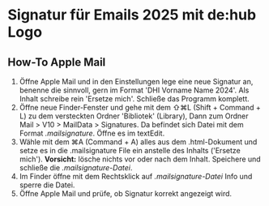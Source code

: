 # Signatur für Emails 2025 mit de:hub Logo

## How-To Apple Mail

   1. Öffne Apple Mail und in den Einstellungen lege eine neue Signatur an, benenne die sinnvoll, gern im Format 'DHI Vorname Name 2024'. Als Inhalt schreibe rein 'Ersetze mich'. Schließe das Programm komplett. 
   2. Öffne neue Finder-Fenster und  gehe mit dem  ⇧⌘L (Shift + Command + L) zu dem versteckten Ordner 'Bibliotek' (Library), Dann zum Ordner Mail > V10 > MailData > Signatures. Da befindet sich Datei mit dem Format _.mailsignature_. Öffne es im textEdit. 
   3. Wähle mit dem ⌘A (Command + A) alles aus dem .html-Dokument und setze es in die .mailsignature File ein anstelle des Inhalts ('Ersetze mich'). **Vorsicht:** lösche nichts vor oder nach dem Inhalt. Speichere und schließe die _.mailsignature-Datei_. 
   4. Im Finder öffne mit dem Rechtsklick auf _.mailsignature-Datei_ Info und sperre die Datei. 
   5. Öffne Apple Mail und prüfe, ob Signatur korrekt angezeigt wird. 